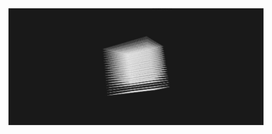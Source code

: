 <img src="https://github.com/scbCode/threeJS_Cubo3dPontos/blob/master/relative/screenshot/testethreejs%20-%20Google%20Chrome_2.jpg">
